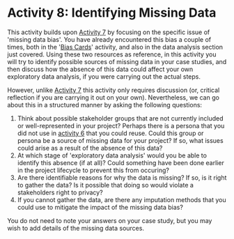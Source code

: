 # Activity 8: Identifying Missing Data

This activity builds upon [Activity 7](activity4-2.md) by focusing on the specific issue of 'missing data bias'.
You have already encountered this bias a couple of times, both in the '[Bias Cards](../../chapter3/activity3-3.md)' activity, and also in the data analysis section just covered.
Using these two resources as reference, in this activity you will try to identify possible sources of missing data in your case studies, and then discuss how the absence of this data could affect your own exploratory data analysis, if you were carrying out the actual steps.

However, unlike [Activity 7](activity4-2.md) this activity only requires discussion (or, critical reflection if you are carrying it out on your own).
Nevertheless, we can go about this in a structured manner by asking the following questions:

1. Think about possible stakeholder groups that are not currently included or well-represented in your project? Perhaps there is a persona that you did not use in [activity 6](activity4-1.md) that you could reuse. Could this group or persona be a source of missing data for your project? If so, what issues could arise as a result of the absence of this data?
2. At which stage of 'exploratory data analysis' would you be able to identify this absence (if at all)? Could something have been done earlier in the project lifecycle to prevent this from occuring?
3. Are there identifiable reasons for why the data is missing? If so, is it right to gather the data? Is it possible that doing so would violate a stakeholders right to privacy?
4. If you cannot gather the data, are there any imputation methods that you could use to mitigate the impact of the missing data bias?

You do not need to note your answers on your case study, but you may wish to add details of the missing data sources.